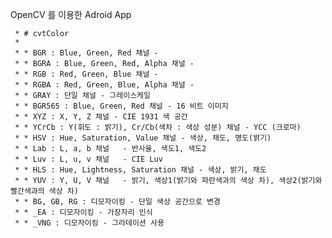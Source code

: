 OpenCV 를 이용한 Adroid App


     * # cvtColor
     *
     * * BGR : Blue, Green, Red 채널 -
     * * BGRA : Blue, Green, Red, Alpha 채널 -
     * * RGB : Red, Green, Blue 채널 -
     * * RGBA : Red, Green, Blue, Alpha 채널 -
     * * GRAY : 단일 채널 - 그레이스케일
     * * BGR565 : Blue, Green, Red 채널 - 16 비트 이미지
     * * XYZ : X, Y, Z 채널 - CIE 1931 색 공간
     * * YCrCb : Y(휘도 : 밝기), Cr/Cb(색차 : 색상 성분) 채널 - YCC (크로마)
     * * HSV : Hue, Saturation, Value 채널 - 색상, 채도, 명도(밝기)
     * * Lab : L, a, b 채널	- 반사율, 색도1, 색도2
     * * Luv : L, u, v 채널	- CIE Luv
     * * HLS : Hue, Lightness, Saturation 채널 - 색상, 밝기, 채도
     * * YUV : Y, U, V 채널	- 밝기, 색상1(밝기와 파란색과의 색상 차), 색상2(밝기와 빨간색과의 색상 차)
     * * BG, GB, RG : 디모자이킹	- 단일 색상 공간으로 변경
     * * _EA : 디모자이킹 - 가장자리 인식
     * * _VNG : 디모자이킹 - 그라데이션 사용
